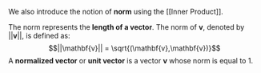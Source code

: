We also introduce the notion of **norm** using the [[Inner Product]].

The norm represents the **length of a vector**. 
The norm of $\mathbf{v}$, denoted by $||\mathbf{v}||$, is defined as: $$||\mathbf{v}|| = \sqrt{(\mathbf{v},\mathbf{v})}$$A **normalized vector** or **unit vector** is a vector $\mathbf{v}$ whose norm is equal to $1$. 